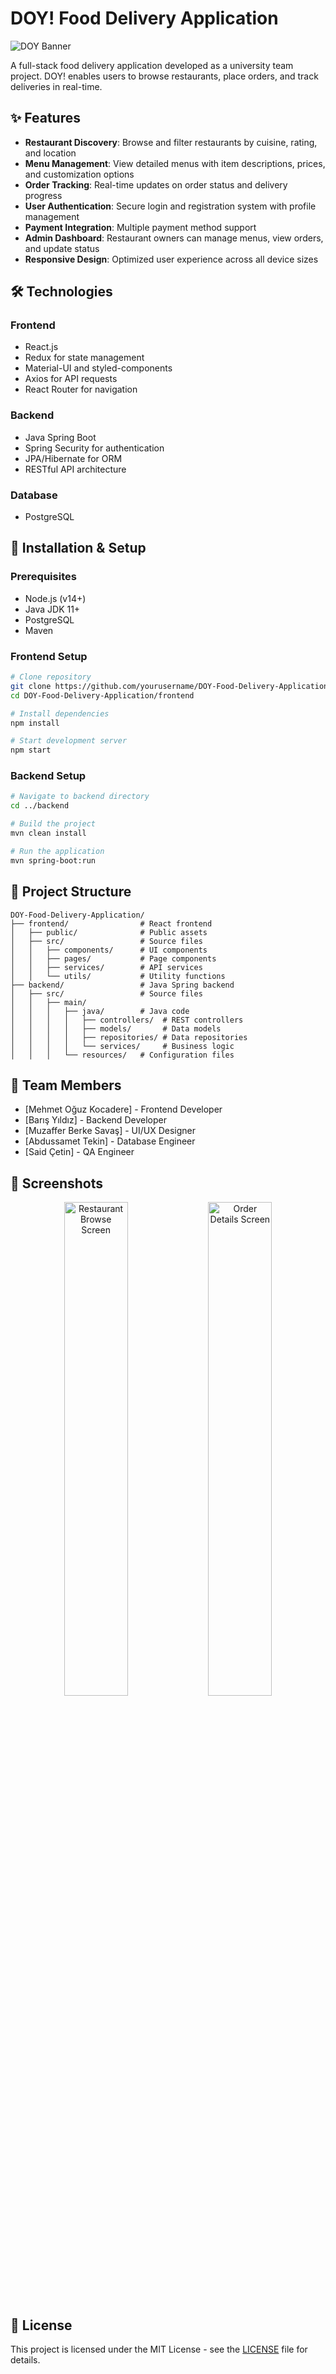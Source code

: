 # DOY! Food Delivery Application

![DOY Banner](https://via.placeholder.com/800x200?text=DOY!+Food+Delivery+Application) <!-- Bu satırı daha sonra gerçek bir ekran görüntüsüyle değiştirebilirsiniz -->

A full-stack food delivery application developed as a university team project. DOY! enables users to browse restaurants, place orders, and track deliveries in real-time.

## ✨ Features

- **Restaurant Discovery**: Browse and filter restaurants by cuisine, rating, and location
- **Menu Management**: View detailed menus with item descriptions, prices, and customization options
- **Order Tracking**: Real-time updates on order status and delivery progress
- **User Authentication**: Secure login and registration system with profile management
- **Payment Integration**: Multiple payment method support
- **Admin Dashboard**: Restaurant owners can manage menus, view orders, and update status
- **Responsive Design**: Optimized user experience across all device sizes

## 🛠️ Technologies

### Frontend
- React.js
- Redux for state management
- Material-UI and styled-components
- Axios for API requests
- React Router for navigation

### Backend
- Java Spring Boot
- Spring Security for authentication
- JPA/Hibernate for ORM
- RESTful API architecture

### Database
- PostgreSQL

## 🚀 Installation & Setup

### Prerequisites
- Node.js (v14+)
- Java JDK 11+
- PostgreSQL
- Maven

### Frontend Setup
```bash
# Clone repository
git clone https://github.com/yourusername/DOY-Food-Delivery-Application.git
cd DOY-Food-Delivery-Application/frontend

# Install dependencies
npm install

# Start development server
npm start
```

### Backend Setup
```bash
# Navigate to backend directory
cd ../backend

# Build the project
mvn clean install

# Run the application
mvn spring-boot:run
```

## 📁 Project Structure
```
DOY-Food-Delivery-Application/
├── frontend/                # React frontend
│   ├── public/              # Public assets
│   ├── src/                 # Source files
│   │   ├── components/      # UI components
│   │   ├── pages/           # Page components
│   │   ├── services/        # API services
│   │   └── utils/           # Utility functions
├── backend/                 # Java Spring backend
│   ├── src/                 # Source files
│   │   ├── main/
│   │   │   ├── java/        # Java code
│   │   │   │   ├── controllers/  # REST controllers
│   │   │   │   ├── models/       # Data models
│   │   │   │   ├── repositories/ # Data repositories
│   │   │   │   └── services/     # Business logic
│   │   │   └── resources/   # Configuration files
```

## 👥 Team Members

- [Mehmet Oğuz Kocadere] - Frontend Developer
- [Barış Yıldız] - Backend Developer
- [Muzaffer Berke Savaş] - UI/UX Designer
- [Abdussamet Tekin] - Database Engineer
- [Said Çetin] - QA Engineer

## 📸 Screenshots

<div align="center">
  <img src="https://via.placeholder.com/400x250?text=Restaurant+Browse+Screen" alt="Restaurant Browse Screen" width="45%"/>
  <img src="https://via.placeholder.com/400x250?text=Order+Details+Screen" alt="Order Details Screen" width="45%"/>
</div>

## 📄 License

This project is licensed under the MIT License - see the [LICENSE](LICENSE) file for details.
